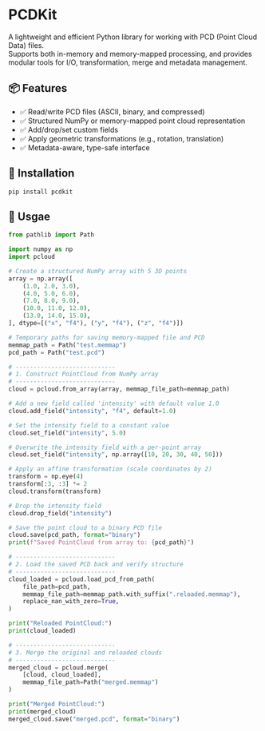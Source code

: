 # PCDKit

A lightweight and efficient Python library for working with PCD (Point Cloud Data) files.  
Supports both in-memory and memory-mapped processing, and provides modular tools for I/O, transformation, merge and metadata management.

## 📦 Features

- ✅ Read/write PCD files (ASCII, binary, and compressed)
- ✅ Structured NumPy or memory-mapped point cloud representation
- ✅ Add/drop/set custom fields
- ✅ Apply geometric transformations (e.g., rotation, translation)
- ✅ Metadata-aware, type-safe interface

## 🚀 Installation

```bash
pip install pcdkit
```

## 🧪 Usgae

```python
from pathlib import Path

import numpy as np
import pcloud

# Create a structured NumPy array with 5 3D points
array = np.array([
    (1.0, 2.0, 3.0),
    (4.0, 5.0, 6.0),
    (7.0, 8.0, 9.0),
    (10.0, 11.0, 12.0),
    (13.0, 14.0, 15.0),
], dtype=[("x", "f4"), ("y", "f4"), ("z", "f4")])

# Temporary paths for saving memory-mapped file and PCD
memmap_path = Path("test.memmap")
pcd_path = Path("test.pcd")

# ----------------------------
# 1. Construct PointCloud from NumPy array
# ----------------------------
cloud = pcloud.from_array(array, memmap_file_path=memmap_path)

# Add a new field called 'intensity' with default value 1.0
cloud.add_field("intensity", "f4", default=1.0)

# Set the intensity field to a constant value
cloud.set_field("intensity", 5.0)

# Overwrite the intensity field with a per-point array
cloud.set_field("intensity", np.array([10, 20, 30, 40, 50]))

# Apply an affine transformation (scale coordinates by 2)
transform = np.eye(4)
transform[:3, :3] *= 2
cloud.transform(transform)

# Drop the intensity field
cloud.drop_field("intensity")

# Save the point cloud to a binary PCD file
cloud.save(pcd_path, format="binary")
print(f"Saved PointCloud from array to: {pcd_path}")

# ----------------------------
# 2. Load the saved PCD back and verify structure
# ----------------------------
cloud_loaded = pcloud.load_pcd_from_path(
    file_path=pcd_path,
    memmap_file_path=memmap_path.with_suffix(".reloaded.memmap"),
    replace_nan_with_zero=True,
)

print("Reloaded PointCloud:")
print(cloud_loaded)

# ----------------------------
# 3. Merge the original and reloaded clouds
# ----------------------------
merged_cloud = pcloud.merge(
    [cloud, cloud_loaded],
    memmap_file_path=Path("merged.memmap")
)

print("Merged PointCloud:")
print(merged_cloud)
merged_cloud.save("merged.pcd", format="binary")


```
